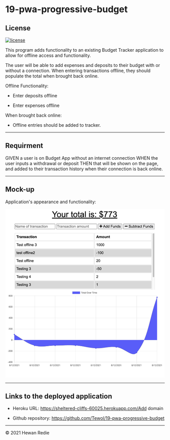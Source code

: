 # 19-pwa-progressive-budget

## License
[![license](https://img.shields.io/badge/License-MIT-blueviolet)](https://shields.io)


This program adds functionality to an existing Budget Tracker application to allow for offline access and functionality.

The user will be able to add expenses and deposits to their budget with or without a connection. When entering transactions offline, they should populate the total when brought back online.

Offline Functionality:

  * Enter deposits offline

  * Enter expenses offline

When brought back online:

  * Offline entries should be added to tracker.

- - -

## Requirment
GIVEN a user is on Budget App without an internet connection
WHEN the user inputs a withdrawal or deposit
THEN that will be shown on the page, and added to their transaction history when their connection is back online.

- - -
## Mock-up
Application's appearance and functionality:


![.](./public/pic.png)

- - -

## Links to the deployed application

  * Heroku URL: https://sheltered-cliffs-60025.herokuapp.com/Add domain
  
  * Github repository: https://github.com/Tewol/19-pwa-progressive-budget
  
- - -

© 2021 Hewan Redie